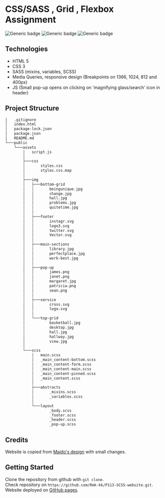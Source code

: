 # CSS/SASS , Grid , Flexbox Assignment

![Generic badge](https://img.shields.io/badge/CSS-v.3-green.svg)
![Generic badge](https://img.shields.io/badge/HTML-v.5-blue.svg)
![Generic badge](https://img.shields.io/badge/SASS-v.1.56-pink.svg)

## Technologies

* HTML 5
* CSS 3
* SASS (mixins, variables, SCSS)
* Media Queries, responsive design (Breakpoints on 1366, 1024, 812 and 400px)
* JS (Small pop-up opens on clicking on 'magnifying glass/search' icon in header)

## Project Structure

``` bash 
│   .gitignore
│   index.html
│   package-lock.json
│   package.json
│   README.md
└───public
    └───assets
        │   script.js
        │
        ├───css
        │       styles.css
        │       styles.css.map
        │
        ├───img
        │   ├───bottom-grid
        │   │       beingunique.jpg
        │   │       change.jpg
        │   │       hall.jpg
        │   │       problems.jpg
        │   │       quitetime.jpg
        │   │
        │   ├───footer
        │   │       instagr.svg
        │   │       logo3.svg
        │   │       twitter.svg
        │   │       Vector.svg
        │   │
        │   ├───main-sections
        │   │       library.jpg
        │   │       perfectplace.jpg
        │   │       work-best.jpg
        │   │
        │   ├───pop-up
        │   │       james.png
        │   │       janet.png
        │   │       margaret.jpg
        │   │       patricia.png
        │   │       sean.png
        │   │
        │   ├───service
        │   │       cross.svg
        │   │       logo.svg
        │   │
        │   └───top-grid
        │           basketball.jpg
        │           desktop.jpg
        │           hall.jpg
        │           hallway.jpg
        │           view.jpg
        │
        └───scss
            │   main.scss
            │   _main_content-bottom.scss
            │   _main_content-form.scss
            │   _main_content-main.scss
            │   _main_content-pinned.scss
            │   _main_content.scss
            │
            ├───abstracts
            │       _mixins.scss
            │       _variables.scss
            │
            └───layout
                    _body.scss
                    _footer.scss
                    _header.scss
                    _pop-up.scss

```

## Credits

Website is copied from [Maido's design](https://maido-dark.fueko.net/) with small changes.

## Getting Started

Clone the repository from github with `git clone`. <br>
Check repository on `https://github.com/Rmk-kk/FS13-SCSS-website.git`. <br>
Website deployed on [GitHub pages](https://rmk-kk.github.io/FS13-SCSS-website/).
